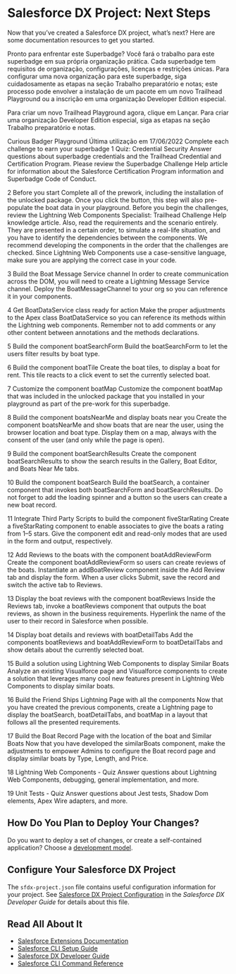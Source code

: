 # Salesforce DX Project: Next Steps

Now that you’ve created a Salesforce DX project, what’s next? Here are some documentation resources to get you started.

Pronto para enfrentar este Superbadge?
Você fará o trabalho para este superbadge em sua própria organização prática. Cada superbadge tem requisitos de organização, configurações, licenças e restrições únicas. Para configurar uma nova organização para este superbadge, siga cuidadosamente as etapas na seção Trabalho preparatório e notas; este processo pode envolver a instalação de um pacote em um novo Trailhead Playground ou a inscrição em uma organização Developer Edition especial.

Para criar um novo Trailhead Playground agora, clique em Lançar. Para criar uma organização Developer Edition especial, siga as etapas na seção Trabalho preparatório e notas.


Curious Badger Playground
Última utilização em 17/06/2022
Complete each challenge to earn your superbadge
1 Quiz: Credential Security
Answer questions about superbadge credentials and the Trailhead Credential and Certification Program. Please review the Superbadge Challenge Help article for information about the Salesforce Certification Program information and Superbadge Code of Conduct.

2 Before you start
Complete all of the prework, including the installation of the unlocked package. Once you click the button, this step will also pre-populate the boat data in your playground.
Before you begin the challenges, review the Lightning Web Components Specialist: Trailhead Challenge Help knowledge article. Also, read the requirements and the scenario entirely. They are presented in a certain order, to simulate a real-life situation, and you have to identify the dependencies between the components. We recommend developing the components in the order that the challenges are checked.
Since Lightning Web Components use a case-sensitive language, make sure you are applying the correct case in your code.


3 Build the Boat Message Service channel
In order to create communication across the DOM, you will need to create a Lightning Message Service channel. Deploy the BoatMessageChannel to your org so you can reference it in your components.


4 Get BoatDataService class ready for action
Make the proper adjustments to the Apex class BoatDataService so you can reference its methods within the Lightning web components. Remember not to add comments or any other content between annotations and the methods declarations.

5 Build the component boatSearchForm
Build the boatSearchForm to let the users filter results by boat type.

6 Build the component boatTile
Create the boat tiles, to display a boat for rent. This tile reacts to a click event to set the currently selected boat.

7 Customize the component boatMap
Customize the component boatMap that was included in the unlocked package that you installed in your playground as part of the pre-work for this superbadge.

8 Build the component boatsNearMe and display boats near you
Create the component boatsNearMe and show boats that are near the user, using the browser location and boat type. Display them on a map, always with the consent of the user (and only while the page is open).

9 Build the component boatSearchResults
Create the component boatSearchResults to show the search results in the Gallery, Boat Editor, and Boats Near Me tabs.

10 Build the component boatSearch
Build the boatSearch, a container component that invokes both boatSearchForm and boatSearchResults.
Do not forget to add the loading spinner and a button so the users can create a new boat record.

11 Integrate Third Party Scripts to build the component fiveStarRating
Create a fiveStarRating component to enable associates to give the boats a rating from 1–5 stars. Give the component edit and read-only modes that are used in the form and output, respectively.

12 Add Reviews to the boats with the component boatAddReviewForm
Create the component boatAddReviewForm so users can create reviews of the boats. Instantiate an addBoatReview component inside the Add Review tab and display the form. When a user clicks Submit, save the record and switch the active tab to Reviews.

13 Display the boat reviews with the component boatReviews
Inside the Reviews tab, invoke a boatReviews component that outputs the boat reviews, as shown in the business requirements. Hyperlink the name of the user to their record in Salesforce when possible.

14 Display boat details and reviews with boatDetailTabs
Add the components boatReviews and boatAddReviewForm to boatDetailTabs and show details about the currently selected boat.

15 Build a solution using Lightning Web Components to display Similar Boats
Analyze an existing Visualforce page and Visualforce components to create a solution that leverages many cool new features present in Lightning Web Components to display similar boats.

16 Build the Friend Ships Lightning Page with all the components
Now that you have created the previous components, create a Lightning page to display the boatSearch, boatDetailTabs, and boatMap in a layout that follows all the presented requirements.

17 Build the Boat Record Page with the location of the boat and Similar Boats
Now that you have developed the similarBoats component, make the adjustments to empower Admins to configure the Boat record page and display similar boats by Type, Length, and Price.

18 Lightning Web Components - Quiz
Answer questions about Lightning Web Components, debugging, general implementation, and more.

19 Unit Tests - Quiz
Answer questions about Jest tests, Shadow Dom elements, Apex Wire adapters, and more.
## How Do You Plan to Deploy Your Changes?

Do you want to deploy a set of changes, or create a self-contained application? Choose a [development model](https://developer.salesforce.com/tools/vscode/en/user-guide/development-models).

## Configure Your Salesforce DX Project

The `sfdx-project.json` file contains useful configuration information for your project. See [Salesforce DX Project Configuration](https://developer.salesforce.com/docs/atlas.en-us.sfdx_dev.meta/sfdx_dev/sfdx_dev_ws_config.htm) in the _Salesforce DX Developer Guide_ for details about this file.

## Read All About It

- [Salesforce Extensions Documentation](https://developer.salesforce.com/tools/vscode/)
- [Salesforce CLI Setup Guide](https://developer.salesforce.com/docs/atlas.en-us.sfdx_setup.meta/sfdx_setup/sfdx_setup_intro.htm)
- [Salesforce DX Developer Guide](https://developer.salesforce.com/docs/atlas.en-us.sfdx_dev.meta/sfdx_dev/sfdx_dev_intro.htm)
- [Salesforce CLI Command Reference](https://developer.salesforce.com/docs/atlas.en-us.sfdx_cli_reference.meta/sfdx_cli_reference/cli_reference.htm)
